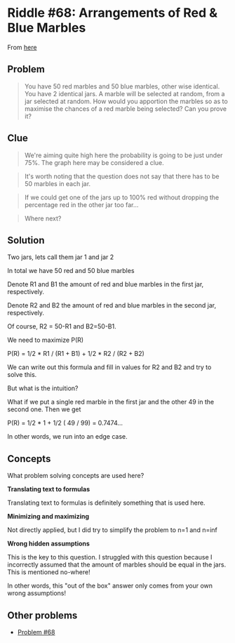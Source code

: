 # Riddle #68: Arrangements of Red & Blue Marbles

From [here](http://puzzles.nigelcoldwell.co.uk/)

## Problem

>You have 50 red marbles and 50 blue marbles, other wise identical. You have 2 identical jars. A marble will be selected at random, from a jar selected at random. How would you apportion the marbles so as to maximise the chances of a red marble being selected?
Can you prove it?

## Clue

>We're aiming quite high here the probability is going to be just under 75%. The graph here may be considered a clue.

>It's worth noting that the question does not say that there has to be 50 marbles in each jar.

>If we could get one of the jars up to 100% red without dropping the percentage red in the other jar too far...

>Where next?

## Solution

Two jars, lets call them jar 1 and jar 2

In total we have 50 red and 50 blue marbles

Denote R1 and B1 the amount of red and blue marbles in the first jar, respectively.

Denote R2 and B2 the amount of red and blue marbles in the second jar, respectively.

Of course, R2 = 50-R1 and B2=50-B1. 

We need to maximize P(R) 

P(R) = 1/2 * R1 / (R1 + B1) + 1/2 * R2 / (R2 + B2)

We can write out this formula and fill in values for R2 and B2 and try to solve this. 

But what is the intuition? 

What if we put a single red marble in the first jar and the other 49 in the second one. Then we get

P(R) = 1/2 * 1 + 1/2 ( 49 / 99) = 0.7474...

In other words, we run into an edge case. 

## Concepts

What problem solving concepts are used here? 

**Translating text to formulas** 

Translating text to formulas is definitely something that is used here. 

**Minimizing and maximizing**

Not directly applied, but I did try to simplify the problem to n=1 and n=inf

**Wrong hidden assumptions**

This is the key to this question. I struggled with this question because I incorrectly assumed that the amount of marbles should be equal in the jars. This is mentioned no-where! 

In other words, this "out of the box" answer only comes from your own wrong assumptions! 

## Other problems

* [Problem #68](2020-01-27_riddle_68_red_blue.md)
